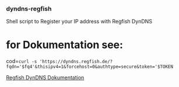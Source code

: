 ### dyndns-regfish

Shell script to Register your IP address with Regfish DynDNS

# for Dokumentation see:

cod=`curl -s 'https://dyndns.regfish.de/?fqdn='$fq4'&thisipv4=1&forcehost=0&authtype=secure&token='$TOKEN`

[Regfish DynDNS Dokumentation](https://www.regfish.de/domains/dyndns/dokumentation)
